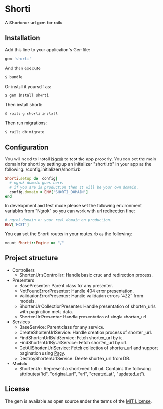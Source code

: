 # Shorti
A Shortener url gem for rails

## Installation
Add this line to your application's Gemfile:

```ruby
gem 'shorti'
```

And then execute:
```bash
$ bundle
```

Or install it yourself as:
```bash
$ gem install shorti
```

Then install shorti:
```bash
$ rails g shorti:install
```

Then run migrations:
```bash
$ rails db:migrate
```

## Configuration
You will need to install [Ngrok](https://ngrok.com/) to test the app properly.
You can set the main domain for shorti by setting up an initializer "shorti.rb" in your app as the following:
/config/initializers/shorti.rb
```ruby
Shorti.setup do |config|
  # ngrok domain goes here.
  # if you are in production then it will be your own domain.
  config.domain = ENV['SHORTI_DOMAIN']
end
```
In development and test mode please set the following environment variables from "Ngrok" so you can work with url redirection fine:
```ruby
# ngrok domain or your real domain on production.
ENV['HOST']
```

You can set the Shorti routes in your routes.rb as the following:
```ruby
mount Shorti::Engine => "/"
```

## Project structure
- Controllers
  - ShortenUrlsController:
      Handle basic crud and redirection process.
- Presenters
  - BasePresenter:
    Parent class for any presenter.
  - NotFoundErrorPresenter:
      Handle 404 error presentation.
  - ValidationErrorPresenter:
      Handle validation errors "422" from models.
  - ShortenUrlCollectionPresenter:
      Handle presentation of shorten_urls with pagination meta data.
  - ShortenUrlPresenter:
      Handle presentation of single shorten_url.
- Services
  - BaseService:
      Parent class for any service.
  - CreateShortenUrlService:
      Handle creation process of shorten_url.
  - FindShortenUrlByIdService:
      Fetch shorten_url by id.
  - FindShortenUrlByUrlService:
      Fetch shorten_url by url.
  - GetAllShortenUrlService:
      Fetch collection of shorten_url and support pagination using [Pagy](https://github.com/ddnexus/pagy).
  - DestroyShortenUrlService:
      Delete shorten_url from DB.
- Models
  - ShortenUrl:
      Represent a shortened full url. Contains the following attributes("id", "original_url", "url", "created_at", "updated_at").

## License
The gem is available as open source under the terms of the [MIT License](https://opensource.org/licenses/MIT).
